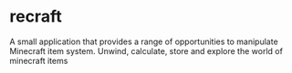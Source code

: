 # recraft

A small application that provides a range of opportunities to manipulate Minecraft item system. Unwind, calculate, store and explore the world of minecraft items 


